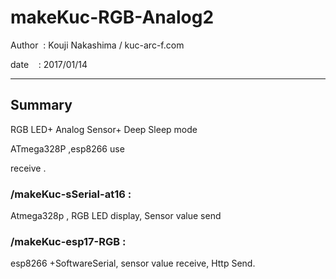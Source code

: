 ﻿# makeKuc-RGB-Analog2

 Author  : Kouji Nakashima / kuc-arc-f.com

 date    : 2017/01/14

***

## Summary
 RGB LED+ Analog Sensor+ Deep Sleep mode

 ATmega328P ,esp8266 use

 receive .

### /makeKuc-sSerial-at16 :
 Atmega328p , RGB LED display, Sensor value send

### /makeKuc-esp17-RGB :
 esp8266 +SoftwareSerial, sensor value receive, Http Send.

